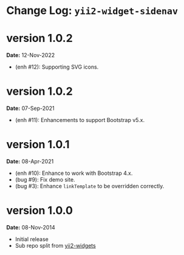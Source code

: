 Change Log: `yii2-widget-sidenav`
=================================

version 1.0.2
=============

**Date:** 12-Nov-2022

- (enh #12): Supporting SVG icons.

version 1.0.2
=============

**Date:** 07-Sep-2021

- (enh #11): Enhancements to support Bootstrap v5.x.

version 1.0.1
=============

**Date:** 08-Apr-2021

- (enh #10): Enhance to work with Bootstrap 4.x. 
- (bug #9): Fix demo site.
- (bug #3): Enhance `linkTemplate` to be overridden correctly.

version 1.0.0
=============

**Date:** 08-Nov-2014

- Initial release 
- Sub repo split from [yii2-widgets](https://github.com/kartik-v/yii2-widgets)